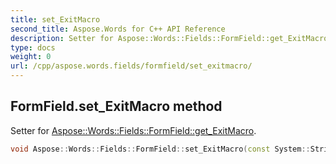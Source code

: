 ```yaml
---
title: set_ExitMacro
second_title: Aspose.Words for C++ API Reference
description: Setter for Aspose::Words::Fields::FormField::get_ExitMacro. 
type: docs
weight: 0
url: /cpp/aspose.words.fields/formfield/set_exitmacro/
---
```

## FormField.set_ExitMacro method


Setter for [Aspose::Words::Fields::FormField::get_ExitMacro](./get_exitmacro/).

```cpp
void Aspose::Words::Fields::FormField::set_ExitMacro(const System::String &value)
```

